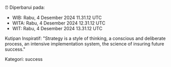 ⏰ Diperbarui pada:
- WIB: Rabu, 4 Desember 2024 11.31.12 UTC
- WITA: Rabu, 4 Desember 2024 12.31.12 UTC
- WIT: Rabu, 4 Desember 2024 13.31.12 UTC

Kutipan Inspiratif:
"Strategy is a style of thinking, a conscious and deliberate process, an intensive implementation system, the science of insuring future success."


Kategori: success

